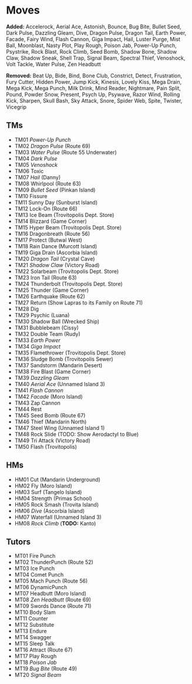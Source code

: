 # Moves

**Added:**
Accelerock,
Aerial Ace,
Astonish,
Bounce,
Bug Bite,
Bullet Seed,
Dark Pulse,
Dazzling Gleam,
Dive,
Dragon Pulse,
Dragon Tail,
Earth Power,
Facade,
Fairy Wind,
Flash Cannon,
Giga Impact,
Hail,
Luster Purge,
Mist Ball,
Moonblast,
Nasty Plot,
Play Rough,
Poison Jab,
Power-Up Punch,
Psystrike,
Rock Blast,
Rock Climb,
Seed Bomb,
Shadow Bone,
Shadow Claw,
Shadow Sneak,
Shell Trap,
Signal Beam,
Spectral Thief,
Venoshock,
Volt Tackle,
Water Pulse,
Zen Headbutt

**Removed:**
Beat Up,
Bide,
Bind,
Bone Club,
Constrict,
Detect,
Frustration,
Fury Cutter,
Hidden Power,
Jump Kick,
Kinesis,
Lovely Kiss,
Mega Drain,
Mega Kick,
Mega Punch,
Milk Drink,
Mind Reader,
Nightmare,
Pain Split,
Pound,
Powder Snow,
Present,
Psych Up,
Psywave,
Razor Wind,
Rolling Kick,
Sharpen,
Skull Bash,
Sky Attack,
Snore,
Spider Web,
Spite,
Twister,
Vicegrip

## TMs

- TM01 *Power-Up Punch*
- TM02 *Dragon Pulse* (Route 69)
- TM03 *Water Pulse* (Route 55 Underwater)
- TM04 *Dark Pulse*
- TM05 *Venoshock*
- TM06 Toxic
- TM07 *Hail* (Danny)
- TM08 Whirlpool (Route 63)
- TM09 *Bullet Seed* (Pinkan Island)
- TM10 Fissure
- TM11 Sunny Day (Sunburst Island)
- TM12 Lock-On (Route 66)
- TM13 Ice Beam (Trovitopolis Dept. Store)
- TM14 Blizzard (Game Corner)
- TM15 Hyper Beam (Trovitopolis Dept. Store)
- TM16 Dragonbreath (Route 56)
- TM17 Protect (Butwal West)
- TM18 Rain Dance (Murcott Island)
- TM19 Giga Drain (Ascorbia Island)
- TM20 *Dragon Tail* (Crystal Cave)
- TM21 *Shadow Claw* (Victory Road)
- TM22 Solarbeam (Trovitopolis Dept. Store)
- TM23 Iron Tail (Route 63)
- TM24 Thunderbolt (Trovitopolis Dept. Store)
- TM25 Thunder (Game Corner)
- TM26 Earthquake (Route 62)
- TM27 Return (Show Lapras to its Family on Route 71)
- TM28 Dig
- TM29 Psychic (Luana)
- TM30 Shadow Ball (Wrecked Ship)
- TM31 Bubblebeam (Cissy)
- TM32 Double Team (Rudy)
- TM33 *Earth Power*
- TM34 *Giga Impact*
- TM35 Flamethrower (Trovitopolis Dept. Store)
- TM36 Sludge Bomb (Trovitopolis Sewer)
- TM37 Sandstorm (Mandarin Desert)
- TM38 Fire Blast (Game Corner)
- TM39 *Dazzling Gleam* 
- TM40 *Aerial Ace* (Unnamed Island 3)
- TM41 *Flash Cannon*
- TM42 *Facade* (Moro Island)
- TM43 Zap Cannon
- TM44 Rest
- TM45 Seed Bomb (Route 67)
- TM46 Thief (Mandarin North)
- TM47 Steel Wing (Unnamed Island 1)
- TM48 Rock Slide (TODO: Show Aerodactyl to Blue)
- TM49 Tri Attack (Victory Road)
- TM50 Flash (Trovitopolis)

## HMs

- HM01 Cut (Mandarin Underground)
- HM02 Fly (Moro Island)
- HM03 Surf (Tangelo Island)
- HM04 Strength (Primas School)
- HM05 Rock Smash (Trovita Island)
- HM06 *Dive* (Ascorbia Island)
- HM07 Waterfall (Unnamed Island 3)
- HM08 *Rock Climb* (**TODO:** Kanto)

## Tutors

- MT01 Fire Punch
- MT02 ThunderPunch (Route 52)
- MT03 Ice Punch
- MT04 Comet Punch
- MT05 Mach Punch (Route 56)
- MT06 DynamicPunch
- MT07 Headbutt (Moro Island)
- MT08 *Zen Headbutt* (Route 69)
- MT09 Swords Dance (Route 71)
- MT10 Body Slam
- MT11 Counter
- MT12 Substitute
- MT13 Endure
- MT14 Swagger
- MT15 Sleep Talk
- MT16 Attract (Route 67)
- MT17 Play Rough
- MT18 *Poison Jab*
- MT19 *Bug Bite* (Route 49)
- MT20 *Signal Beam*
